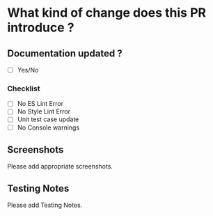 # What kind of change does this PR introduce ?

<!-- E.g. Is it a new feature, bugfix, code improvement etc. ? Add some description. -->

## Documentation updated ?

- [ ] Yes/No

### Checklist

- [ ] No ES Lint Error
- [ ] No Style Lint Error
- [ ] Unit test case update
- [ ] No Console warnings

## Screenshots

Please add appropriate screenshots.

## Testing Notes

Please add Testing Notes.
